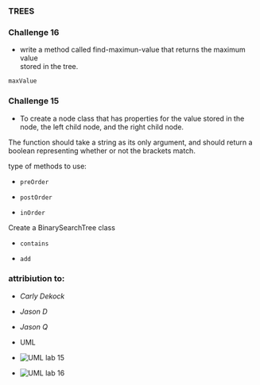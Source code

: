 ### TREES


### Challenge 16


- write a method called find-maximun-value that returns the maximum value  
stored in the tree.

``` maxValue ```

### Challenge 15


* To create a node class that has properties for the value stored in the node, the left child node, and the right child node.

The function should take a string as its only argument, and should return a boolean representing whether or not the brackets match.

type of methods to use:

- ``` preOrder ```

- ``` postOrder ```

-  ``` inOrder ```


Create a BinarySearchTree class


-  ``` contains ```

-  ``` add ```



### attribiution to:


- *Carly Dekock*
- *Jason D*
- *Jason Q*



- UML

- ![UML lab 15](../assets/lab015.png)

- ![UML lab 16](../assets/lab16.png)